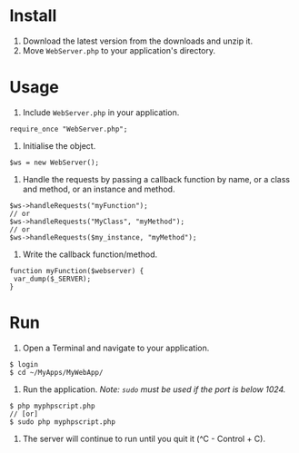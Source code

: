 # Install #
  1. Download the latest version from the downloads and unzip it.
  1. Move `WebServer.php` to your application's directory.

# Usage #
  1. Include `WebServer.php` in your application.
```
require_once "WebServer.php";
```
  1. Initialise the object.
```
$ws = new WebServer();
```
  1. Handle the requests by passing a callback function by name, or a class and method, or an instance and method.
```
$ws->handleRequests("myFunction");
// or
$ws->handleRequests("MyClass", "myMethod");
// or
$ws->handleRequests($my_instance, "myMethod");
```
  1. Write the callback function/method.
```
function myFunction($webserver) {
 var_dump($_SERVER);
}
```

# Run #
  1. Open a Terminal and navigate to your application.
```
$ login
$ cd ~/MyApps/MyWebApp/
```
  1. Run the application. _Note: `sudo` must be used if the port is below 1024._
```
$ php myphpscript.php
// [or]
$ sudo php myphpscript.php
```
  1. The server will continue to run until you quit it (^C - Control + C).